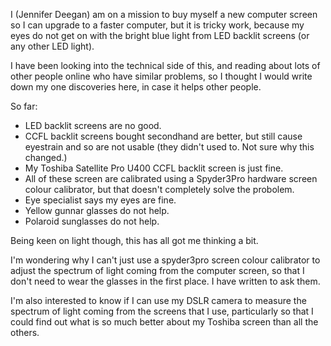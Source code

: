 
I (Jennifer Deegan) am on a mission to buy myself a new computer screen so I can upgrade to a faster computer, but it is tricky work, because my eyes do not get on with the bright blue light from LED backlit screens (or any other LED light). 

I have been looking into the technical side of this, and reading about lots of other people online who have similar problems, so I thought I would write down my one discoveries here, in case it helps other people. 

So far:

- LED backlit screens are no good.
- CCFL backlit screens bought secondhand are better, but still cause eyestrain and so are not usable (they didn't used to. Not sure why this changed.)
- My Toshiba Satellite Pro U400 CCFL backlit screen is just fine. 
- All of these screen are calibrated using a Spyder3Pro hardware screen colour calibrator, but that doesn't completely solve the probolem.
- Eye specialist says my eyes are fine. 
- Yellow gunnar glasses do not help. 
- Polaroid sunglasses do not help. 


Being keen on light though, this has all got me thinking a bit. 

I'm wondering why I can't just use a spyder3pro screen colour calibrator to adjust the spectrum of light coming from the computer screen, so that I don't need to wear the glasses in the first place. I have written to ask them. 

I'm also interested to know if I can use my DSLR camera to measure the spectrum of light coming from the screens that I use, particularly so that I could find out what is so much better about my Toshiba screen than all the others. 





